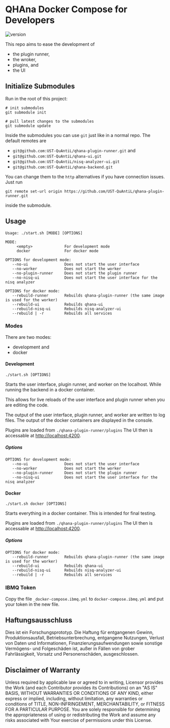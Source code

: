 # QHAna Docker Compose for Developers

![version](https://img.shields.io/badge/Version-v0.1.1--pre-blue)


This repo aims to ease the development of
- the plugin runner,
- the wroker,
- plugins, and
- the UI

## Initialize Submodules

Run in the root of this project:

```
# init submodules
git submodule init

# pull latest changes to the submodules
git submodule update
```

Inside the submodules you can use `git` just like in a normal repo.
The default remotes are
- `git@github.com:UST-QuAntiL/qhana-plugin-runner.git` and
- `git@github.com:UST-QuAntiL/qhana-ui.git`
- `git@github.com:UST-QuAntiL/nisq-analyzer-ui.git`
- `git@github.com:UST-QuAntiL/qhana-backend.git`

You can change them to the `http` alternatives if you have connection issues.
Just run 
```
git remote set-url origin https://github.com/UST-QuAntiL/qhana-plugin-runner.git
```
inside the submodule.

## Usage

```
Usage: ./start.sh [MODE] [OPTIONS]

MODE:
     <empty>              For development mode
     docker               For docker mode

OPTIONS for development mode:
   --no-ui                Does not start the user interface
   --no-worker            Does not start the worker
   --no-plugin-runner     Does not start the plugin runner
   --no-nisq-ui           Does not start the user interface for the nisq analyzer

OPTIONS for docker mode:
   --rebuild-runner       Rebuilds qhana-plugin-runner (the same image is used for the worker)
   --rebuild-ui           Rebuilds qhana-ui
   --rebuild-nisq-ui      Rebuilds nisq-analyzer-ui
   --rebuild | -r         Rebuilds all services
```

### Modes

There are two modes:
- development and
- docker

#### Development

```
./start.sh [OPTIONS]
```

Starts the user interface, plugin runner, and worker on the localhost.
While running the backend in a docker container.

This allows for live reloads of the user interface and plugin runner when you are editing the code.

The output of the user interface, plugin runner, and worker are written to log files.
The output of the docker containers are displayed in the console.

Plugins are loaded from `./qhana-plugin-runner/plugins`
The UI then is accessable at [http://localhost:4200](http://localhost:4200).

##### Options

```
OPTIONS for development mode:
   --no-ui                Does not start the user interface
   --no-worker            Does not start the worker
   --no-plugin-runner     Does not start the plugin runner
   --no-nisq-ui           Does not start the user interface for the nisq analyzer
```

#### Docker

```
./start.sh docker [OPTIONS]
```

Starts everything in a docker container.
This is intended for final testing.

Plugins are loaded from `./qhana-plugin-runner/plugins`
The UI then is accessable at [http://localhost:4200](http://localhost:4200).

##### Options

```
OPTIONS for docker mode:
   --rebuild-runner       Rebuilds qhana-plugin-runner (the same image is used for the worker)
   --rebuild-ui           Rebuilds qhana-ui
   --rebuild-nisq-ui      Rebuilds nisq-analyzer-ui
   --rebuild | -r         Rebuilds all services
```

### IBMQ Token

Copy the file `_docker-compose.ibmq.yml` to `docker-compose.ibmq.yml` and put your token in the new file.

## Haftungsausschluss

Dies ist ein Forschungsprototyp.
Die Haftung für entgangenen Gewinn, Produktionsausfall, Betriebsunterbrechung, entgangene Nutzungen, Verlust von Daten und Informationen, Finanzierungsaufwendungen sowie sonstige Vermögens- und Folgeschäden ist, außer in Fällen von grober Fahrlässigkeit, Vorsatz und Personenschäden, ausgeschlossen.

## Disclaimer of Warranty

Unless required by applicable law or agreed to in writing, Licensor provides the Work (and each Contributor provides its Contributions) on an "AS IS" BASIS, WITHOUT WARRANTIES OR CONDITIONS OF ANY KIND, either express or implied, including, without limitation, any warranties or conditions of TITLE, NON-INFRINGEMENT, MERCHANTABILITY, or FITNESS FOR A PARTICULAR PURPOSE.
You are solely responsible for determining the appropriateness of using or redistributing the Work and assume any risks associated with Your exercise of permissions under this License.

